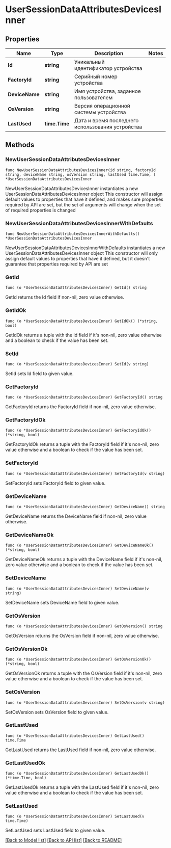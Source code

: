 # UserSessionDataAttributesDevicesInner

## Properties

Name | Type | Description | Notes
------------ | ------------- | ------------- | -------------
**Id** | **string** | Уникальный идентификатор устройства | 
**FactoryId** | **string** | Серийный номер устройства | 
**DeviceName** | **string** | Имя устройства, заданное пользователем | 
**OsVersion** | **string** | Версия операционной системы устройства | 
**LastUsed** | **time.Time** | Дата и время последнего использования устройства | 

## Methods

### NewUserSessionDataAttributesDevicesInner

`func NewUserSessionDataAttributesDevicesInner(id string, factoryId string, deviceName string, osVersion string, lastUsed time.Time, ) *UserSessionDataAttributesDevicesInner`

NewUserSessionDataAttributesDevicesInner instantiates a new UserSessionDataAttributesDevicesInner object
This constructor will assign default values to properties that have it defined,
and makes sure properties required by API are set, but the set of arguments
will change when the set of required properties is changed

### NewUserSessionDataAttributesDevicesInnerWithDefaults

`func NewUserSessionDataAttributesDevicesInnerWithDefaults() *UserSessionDataAttributesDevicesInner`

NewUserSessionDataAttributesDevicesInnerWithDefaults instantiates a new UserSessionDataAttributesDevicesInner object
This constructor will only assign default values to properties that have it defined,
but it doesn't guarantee that properties required by API are set

### GetId

`func (o *UserSessionDataAttributesDevicesInner) GetId() string`

GetId returns the Id field if non-nil, zero value otherwise.

### GetIdOk

`func (o *UserSessionDataAttributesDevicesInner) GetIdOk() (*string, bool)`

GetIdOk returns a tuple with the Id field if it's non-nil, zero value otherwise
and a boolean to check if the value has been set.

### SetId

`func (o *UserSessionDataAttributesDevicesInner) SetId(v string)`

SetId sets Id field to given value.


### GetFactoryId

`func (o *UserSessionDataAttributesDevicesInner) GetFactoryId() string`

GetFactoryId returns the FactoryId field if non-nil, zero value otherwise.

### GetFactoryIdOk

`func (o *UserSessionDataAttributesDevicesInner) GetFactoryIdOk() (*string, bool)`

GetFactoryIdOk returns a tuple with the FactoryId field if it's non-nil, zero value otherwise
and a boolean to check if the value has been set.

### SetFactoryId

`func (o *UserSessionDataAttributesDevicesInner) SetFactoryId(v string)`

SetFactoryId sets FactoryId field to given value.


### GetDeviceName

`func (o *UserSessionDataAttributesDevicesInner) GetDeviceName() string`

GetDeviceName returns the DeviceName field if non-nil, zero value otherwise.

### GetDeviceNameOk

`func (o *UserSessionDataAttributesDevicesInner) GetDeviceNameOk() (*string, bool)`

GetDeviceNameOk returns a tuple with the DeviceName field if it's non-nil, zero value otherwise
and a boolean to check if the value has been set.

### SetDeviceName

`func (o *UserSessionDataAttributesDevicesInner) SetDeviceName(v string)`

SetDeviceName sets DeviceName field to given value.


### GetOsVersion

`func (o *UserSessionDataAttributesDevicesInner) GetOsVersion() string`

GetOsVersion returns the OsVersion field if non-nil, zero value otherwise.

### GetOsVersionOk

`func (o *UserSessionDataAttributesDevicesInner) GetOsVersionOk() (*string, bool)`

GetOsVersionOk returns a tuple with the OsVersion field if it's non-nil, zero value otherwise
and a boolean to check if the value has been set.

### SetOsVersion

`func (o *UserSessionDataAttributesDevicesInner) SetOsVersion(v string)`

SetOsVersion sets OsVersion field to given value.


### GetLastUsed

`func (o *UserSessionDataAttributesDevicesInner) GetLastUsed() time.Time`

GetLastUsed returns the LastUsed field if non-nil, zero value otherwise.

### GetLastUsedOk

`func (o *UserSessionDataAttributesDevicesInner) GetLastUsedOk() (*time.Time, bool)`

GetLastUsedOk returns a tuple with the LastUsed field if it's non-nil, zero value otherwise
and a boolean to check if the value has been set.

### SetLastUsed

`func (o *UserSessionDataAttributesDevicesInner) SetLastUsed(v time.Time)`

SetLastUsed sets LastUsed field to given value.



[[Back to Model list]](../README.md#documentation-for-models) [[Back to API list]](../README.md#documentation-for-api-endpoints) [[Back to README]](../README.md)


